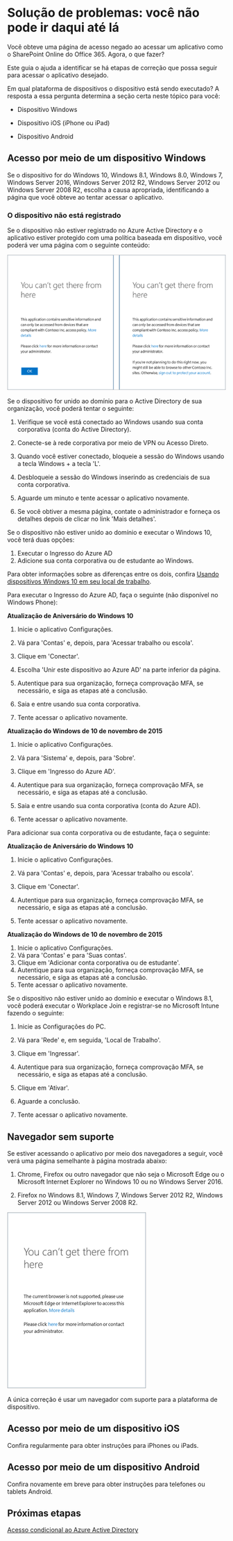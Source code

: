 <properties
	pageTitle="Solução de problemas: você não pode ir daqui até lá | Microsoft Azure"
	description="Este tópico o ajuda a identificar se há etapas de correção que possa seguir para acessar o aplicativo desejado."
	services="active-directory"
	keywords="acesso condicional baseado em dispositivo, registro de dispositivo, habilitar registro de dispositivo, registro de dispositivo e MDM"
	documentationCenter=""
	authors="markusvi"
	manager="femila"
	editor=""/>

<tags
	ms.service="active-directory"
	ms.workload="identity"
	ms.tgt_pltfrm="na"
	ms.devlang="na"
	ms.topic="get-started-article"
	ms.date="08/23/2016"
	ms.author="markvi"/>


# Solução de problemas: você não pode ir daqui até lá

Você obteve uma página de acesso negado ao acessar um aplicativo como o SharePoint Online do Office 365. Agora, o que fazer?

Este guia o ajuda a identificar se há etapas de correção que possa seguir para acessar o aplicativo desejado.



Em qual plataforma de dispositivos o dispositivo está sendo executado? A resposta a essa pergunta determina a seção certa neste tópico para você:
 

-	Dispositivo Windows

-	Dispositivo iOS (iPhone ou iPad)

-	Dispositivo Android

## Acesso por meio de um dispositivo Windows

Se o dispositivo for do Windows 10, Windows 8.1, Windows 8.0, Windows 7, Windows Server 2016, Windows Server 2012 R2, Windows Server 2012 ou Windows Server 2008 R2, escolha a causa apropriada, identificando a página que você obteve ao tentar acessar o aplicativo.

### O dispositivo não está registrado

Se o dispositivo não estiver registrado no Azure Active Directory e o aplicativo estiver protegido com uma política baseada em dispositivo, você poderá ver uma página com o seguinte conteúdo:

![Cenário](./media/active-directory-conditional-access-device-remediation/01.png "Cenário")

 

Se o dispositivo for unido ao domínio para o Active Directory de sua organização, você poderá tentar o seguinte:

1.	Verifique se você está conectado ao Windows usando sua conta corporativa (conta do Active Directory).

2.	Conecte-se à rede corporativa por meio de VPN ou Acesso Direto.

3.	Quando você estiver conectado, bloqueie a sessão do Windows usando a tecla Windows + a tecla 'L'.

4.	Desbloqueie a sessão do Windows inserindo as credenciais de sua conta corporativa.

5.	Aguarde um minuto e tente acessar o aplicativo novamente.

6.	Se você obtiver a mesma página, contate o administrador e forneça os detalhes depois de clicar no link 'Mais detalhes'.

Se o dispositivo não estiver unido ao domínio e executar o Windows 10, você terá duas opções:

1. Executar o Ingresso do Azure AD
2. Adicione sua conta corporativa ou de estudante ao Windows.

Para obter informações sobre as diferenças entre os dois, confira [Usando dispositivos Windows 10 em seu local de trabalho](active-directory-azureadjoin-windows10-devices.md).

Para executar o Ingresso do Azure AD, faça o seguinte (não disponível no Windows Phone):

**Atualização de Aniversário do Windows 10**

1.	Inicie o aplicativo Configurações.

2.	Vá para 'Contas' e, depois, para 'Acessar trabalho ou escola'.

3.	Clique em 'Conectar'.

4.	Escolha 'Unir este dispositivo ao Azure AD' na parte inferior da página.

5.	Autentique para sua organização, forneça comprovação MFA, se necessário, e siga as etapas até a conclusão.

6.	Saia e entre usando sua conta corporativa.

7.	Tente acessar o aplicativo novamente.




**Atualização do Windows de 10 de novembro de 2015**


1.	Inicie o aplicativo Configurações.

2.	Vá para 'Sistema' e, depois, para 'Sobre'.
	
3.	Clique em 'Ingresso do Azure AD'.

4.	Autentique para sua organização, forneça comprovação MFA, se necessário, e siga as etapas até a conclusão.

5.	Saia e entre usando sua conta corporativa (conta do Azure AD).

6.	Tente acessar o aplicativo novamente.


Para adicionar sua conta corporativa ou de estudante, faça o seguinte:

**Atualização de Aniversário do Windows 10**

1.	Inicie o aplicativo Configurações.

2.	Vá para 'Contas' e, depois, para 'Acessar trabalho ou escola'.

3.	Clique em 'Conectar'.

4.	Autentique para sua organização, forneça comprovação MFA, se necessário, e siga as etapas até a conclusão.

5.	Tente acessar o aplicativo novamente.


**Atualização do Windows de 10 de novembro de 2015**
	
1.	Inicie o aplicativo Configurações.
2.	Vá para 'Contas' e para 'Suas contas'.
3.	Clique em 'Adicionar conta corporativa ou de estudante'.
4.	Autentique para sua organização, forneça comprovação MFA, se necessário, e siga as etapas até a conclusão.
5.	Tente acessar o aplicativo novamente.

Se o dispositivo não estiver unido ao domínio e executar o Windows 8.1, você poderá executar o Workplace Join e registrar-se no Microsoft Intune fazendo o seguinte:

1.	Inicie as Configurações do PC.

2.	Vá para 'Rede' e, em seguida, 'Local de Trabalho'.

3.	Clique em 'Ingressar'.

4.	Autentique para sua organização, forneça comprovação MFA, se necessário, e siga as etapas até a conclusão.

5.	Clique em 'Ativar'.

6.	Aguarde a conclusão.

7.	Tente acessar o aplicativo novamente.


## Navegador sem suporte

Se estiver acessando o aplicativo por meio dos navegadores a seguir, você verá uma página semelhante à página mostrada abaixo:

1.	Chrome, Firefox ou outro navegador que não seja o Microsoft Edge ou o Microsoft Internet Explorer no Windows 10 ou no Windows Server 2016.

2.	Firefox no Windows 8.1, Windows 7, Windows Server 2012 R2, Windows Server 2012 ou Windows Server 2008 R2.
 

![Cenário](./media/active-directory-conditional-access-device-remediation/02.png "Cenário")


A única correção é usar um navegador com suporte para a plataforma de dispositivo.

## Acesso por meio de um dispositivo iOS

Confira regularmente para obter instruções para iPhones ou iPads.

## Acesso por meio de um dispositivo Android

Confira novamente em breve para obter instruções para telefones ou tablets Android.


## Próximas etapas

[Acesso condicional ao Azure Active Directory](active-directory-conditional-access.md)

<!---HONumber=AcomDC_0824_2016-->